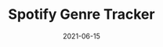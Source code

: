 ---
title: Spotify Genre Tracker
tags: [React Native, JS, Data]
date: 2021-06-15
path: portfolio/Spotify-Genre-Tracker
cover: ./spotifyGraph.png
excerpt: Using the Spotify API to analyize users' last 50 songs
currData: "## Inital Design Proposition\n
[] SpotifyGenreTracker/spotifyGraph.png\n
Using the Spotify API, it is possible to create a visual analyzer that allows users to see insights and statistics about their past 50 songs. This can include information such as the most common artist, genre, or decade of the songs in their history. The visual analyzer can also display this data in a graphical format, such as a pie chart or bar graph, making it easy for users to understand and interpret the data. This can be a useful tool for music lovers who want to learn more about their listening habits and discover new music based on their past listening history. Additionally, the visual analyzer can be customized to allow users to filter their song history by specific criteria, such as a specific time period or genre, to get a more detailed understanding of their music preferences.\n
## Results \n
As a developer, I have found that using React Native and Material-UI design principles has been extremely helpful in creating effective data visualizations. React Native allows me to build fast and responsive user interfaces, while Material-UI provides a consistent and intuitive design language. By combining these two tools, I am able to create visually appealing and user-friendly data visualizations that effectively communicate information to the user.\n
## Features\n
* Track genre of the past 50 songs listened\n
* Display data in bar / line graph\n
* Has an in browser player to play songs\n
* https://github.com/jordan-s-ramirez/Spotify-Genre-Tracker\n
## Limitations\n
Although the spotify Api is really good and has a lot of functions, they were still limited. For instance, when trying to analyize the users past 50 songs, there wasn't an API call for the song genre. One way around this problem was using the Artists' set genre that they have on their profile page. This method limited since most Artists release differnt types of genres, this could represent the data.\n
[] SpotifyGenreTracker/websiteSnip.png\n
"
---
